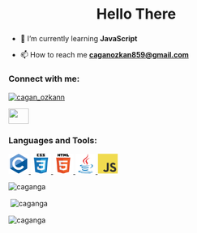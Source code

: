 
<h1 align="center">Hello There</h1>

<h3 align="center"></h3>


- 🌱 I’m currently learning **JavaScript**


- 📫 How to reach me **caganozkan859@gmail.com**

<h3 align="left">Connect with me:</h3>

<p align="left">

<a href="https://instagram.com/cagan_ozkann" target="blank"><img align="center" src="https://raw.githubusercontent.com/rahuldkjain/github-profile-readme-generator/master/src/images/icons/Social/instagram.svg" alt="cagan_ozkann" height="30" width="40" /></a>

  <a href="https://steamcommunity.com/id/caganga" target="blank"><img align="center" src="https://cdn0.iconfinder.com/data/icons/font-awesome-brands-vol-2/512/steam-128.png" alt="" height="30" width="40" /></a>

</p>

<h3 align="left">Languages and Tools:</h3>

<p align="left"> <a href="https://www.cprogramming.com/" target="_blank" rel="noreferrer"> <img src="https://raw.githubusercontent.com/devicons/devicon/master/icons/c/c-original.svg" alt="c" width="40" height="40"/> </a> <a href="https://www.w3schools.com/css/" target="_blank" rel="noreferrer"> <img src="https://raw.githubusercontent.com/devicons/devicon/master/icons/css3/css3-original-wordmark.svg" alt="css3" width="40" height="40"/> </a> <a href="https://www.w3.org/html/" target="_blank" rel="noreferrer"> <img src="https://raw.githubusercontent.com/devicons/devicon/master/icons/html5/html5-original-wordmark.svg" alt="html5" width="40" height="40"/> </a> <a href="https://www.java.com" target="_blank" rel="noreferrer"> <img src="https://raw.githubusercontent.com/devicons/devicon/master/icons/java/java-original.svg" alt="java" width="40" height="40"/> </a> <a href="https://developer.mozilla.org/en-US/docs/Web/JavaScript" target="_blank" rel="noreferrer"> <img src="https://raw.githubusercontent.com/devicons/devicon/master/icons/javascript/javascript-original.svg" alt="javascript" width="40" height="40"/> </a> </p>

  

<p align="left"> <img src="https://komarev.com/ghpvc/?username=caganga&label=Profile%20views&color=0e75b6&style=flat" alt="caganga" /> </p>

<p>&nbsp;<img align="center" src="https://github-readme-stats.vercel.app/api?username=caganga&show_icons=true&locale=en" alt="caganga" /></p>



<p><img align="center" src="https://github-readme-streak-stats.herokuapp.com/?user=caganga&" alt="caganga" /></p>
